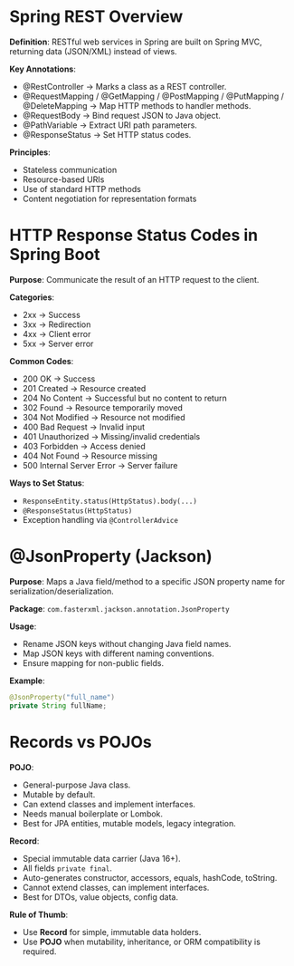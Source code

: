 # Spring REST Overview

**Definition**: RESTful web services in Spring are built on Spring MVC, returning data (JSON/XML) instead of views.

**Key Annotations**:
- @RestController → Marks a class as a REST controller.
- @RequestMapping / @GetMapping / @PostMapping / @PutMapping / @DeleteMapping → Map HTTP methods to handler methods.
- @RequestBody → Bind request JSON to Java object.
- @PathVariable → Extract URI path parameters.
- @ResponseStatus → Set HTTP status codes.

**Principles**:
- Stateless communication
- Resource-based URIs
- Use of standard HTTP methods
- Content negotiation for representation formats



# HTTP Response Status Codes in Spring Boot

**Purpose**: Communicate the result of an HTTP request to the client.

**Categories**:
- 2xx → Success
- 3xx → Redirection
- 4xx → Client error
- 5xx → Server error

**Common Codes**:
- 200 OK → Success
- 201 Created → Resource created
- 204 No Content → Successful but no content to return
- 302 Found → Resource temporarily moved
- 304 Not Modified → Resource not modified
- 400 Bad Request → Invalid input
- 401 Unauthorized → Missing/invalid credentials
- 403 Forbidden → Access denied
- 404 Not Found → Resource missing
- 500 Internal Server Error → Server failure

**Ways to Set Status**:
- `ResponseEntity.status(HttpStatus).body(...)`
- `@ResponseStatus(HttpStatus)`
- Exception handling via `@ControllerAdvice`


# @JsonProperty (Jackson)

**Purpose**: Maps a Java field/method to a specific JSON property name for serialization/deserialization.

**Package**: `com.fasterxml.jackson.annotation.JsonProperty`

**Usage**:
- Rename JSON keys without changing Java field names.
- Map JSON keys with different naming conventions.
- Ensure mapping for non-public fields.

**Example**:
```java
@JsonProperty("full_name")
private String fullName;
```

# Records vs POJOs

**POJO**:
- General-purpose Java class.
- Mutable by default.
- Can extend classes and implement interfaces.
- Needs manual boilerplate or Lombok.
- Best for JPA entities, mutable models, legacy integration.

**Record**:
- Special immutable data carrier (Java 16+).
- All fields `private final`.
- Auto-generates constructor, accessors, equals, hashCode, toString.
- Cannot extend classes, can implement interfaces.
- Best for DTOs, value objects, config data.

**Rule of Thumb**:
- Use **Record** for simple, immutable data holders.
- Use **POJO** when mutability, inheritance, or ORM compatibility is required.